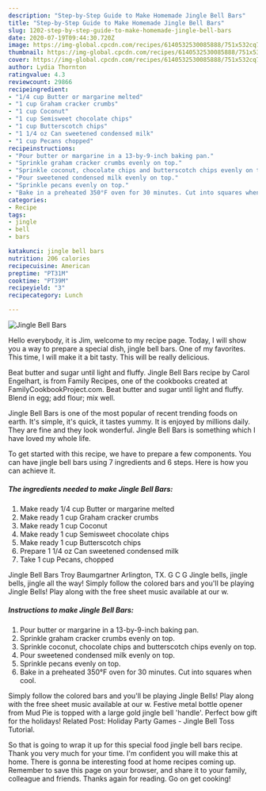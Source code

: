 ```yaml
---
description: "Step-by-Step Guide to Make Homemade Jingle Bell Bars"
title: "Step-by-Step Guide to Make Homemade Jingle Bell Bars"
slug: 1202-step-by-step-guide-to-make-homemade-jingle-bell-bars
date: 2020-07-19T09:44:30.720Z
image: https://img-global.cpcdn.com/recipes/6140532530085888/751x532cq70/jingle-bell-bars-recipe-main-photo.jpg
thumbnail: https://img-global.cpcdn.com/recipes/6140532530085888/751x532cq70/jingle-bell-bars-recipe-main-photo.jpg
cover: https://img-global.cpcdn.com/recipes/6140532530085888/751x532cq70/jingle-bell-bars-recipe-main-photo.jpg
author: Lydia Thornton
ratingvalue: 4.3
reviewcount: 29866
recipeingredient:
- "1/4 cup Butter or margarine melted"
- "1 cup Graham cracker crumbs"
- "1 cup Coconut"
- "1 cup Semisweet chocolate chips"
- "1 cup Butterscotch chips"
- "1 1/4 oz Can sweetened condensed milk"
- "1 cup Pecans chopped"
recipeinstructions:
- "Pour butter or margarine in a 13-by-9-inch baking pan."
- "Sprinkle graham cracker crumbs evenly on top."
- "Sprinkle coconut, chocolate chips and butterscotch chips evenly on top."
- "Pour sweetened condensed milk evenly on top."
- "Sprinkle pecans evenly on top."
- "Bake in a preheated 350°F oven for 30 minutes. Cut into squares when cool."
categories:
- Recipe
tags:
- jingle
- bell
- bars

katakunci: jingle bell bars 
nutrition: 206 calories
recipecuisine: American
preptime: "PT31M"
cooktime: "PT39M"
recipeyield: "3"
recipecategory: Lunch

---
```



![Jingle Bell Bars](https://img-global.cpcdn.com/recipes/6140532530085888/751x532cq70/jingle-bell-bars-recipe-main-photo.jpg)

Hello everybody, it is Jim, welcome to my recipe page. Today, I will show you a way to prepare a special dish, jingle bell bars. One of my favorites. This time, I will make it a bit tasty. This will be really delicious.

Beat butter and sugar until light and fluffy. Jingle Bell Bars recipe by Carol Engelhart, is from Family Recipes, one of the cookbooks created at FamilyCookbookProject.com. Beat butter and sugar until light and fluffy. Blend in egg; add flour; mix well.

Jingle Bell Bars is one of the most popular of recent trending foods on earth. It's simple, it's quick, it tastes yummy. It is enjoyed by millions daily. They are fine and they look wonderful. Jingle Bell Bars is something which I have loved my whole life.


To get started with this recipe, we have to prepare a few components. You can have jingle bell bars using 7 ingredients and 6 steps. Here is how you can achieve it.

<!--inarticleads1-->

##### The ingredients needed to make Jingle Bell Bars:

1. Make ready 1/4 cup Butter or margarine melted
1. Make ready 1 cup Graham cracker crumbs
1. Make ready 1 cup Coconut
1. Make ready 1 cup Semisweet chocolate chips
1. Make ready 1 cup Butterscotch chips
1. Prepare 1 1/4 oz Can sweetened condensed milk
1. Take 1 cup Pecans, chopped


Jingle Bell Bars Troy Baumgartner Arlington, TX. G C G Jingle bells, jingle bells, jingle all the way! Simply follow the colored bars and you&#39;ll be playing Jingle Bells! Play along with the free sheet music available at our w. 

<!--inarticleads2-->

##### Instructions to make Jingle Bell Bars:

1. Pour butter or margarine in a 13-by-9-inch baking pan.
1. Sprinkle graham cracker crumbs evenly on top.
1. Sprinkle coconut, chocolate chips and butterscotch chips evenly on top.
1. Pour sweetened condensed milk evenly on top.
1. Sprinkle pecans evenly on top.
1. Bake in a preheated 350°F oven for 30 minutes. Cut into squares when cool.


Simply follow the colored bars and you&#39;ll be playing Jingle Bells! Play along with the free sheet music available at our w. Festive metal bottle opener from Mud Pie is topped with a large gold jingle bell &#39;handle&#39;. Perfect bow gift for the holidays! Related Post: Holiday Party Games - Jingle Bell Toss Tutorial. 

So that is going to wrap it up for this special food jingle bell bars recipe. Thank you very much for your time. I'm confident you will make this at home. There is gonna be interesting food at home recipes coming up. Remember to save this page on your browser, and share it to your family, colleague and friends. Thanks again for reading. Go on get cooking!
